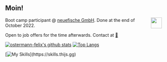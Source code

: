 ## Moin! 
<a href="https://twitter.com/thebearfelix">
  <img align="right" width="35px" src="https://raw.githubusercontent.com/peterthehan/peterthehan/master/assets/twitter.svg" />
</a>

Boot camp participant @ [neuefische GmbH](https://www.neuefische.de/). Done at the end of October 2022.

Open to job offers for the time afterwards. Contact at [:e-mail:](mailto:ostermann-felix@web.de?subject=[GitHub]%20Source%20Han%20Sans)

[![ostermann-felix's github stats](https://github-readme-stats.vercel.app/api?username=ostermann-felix&theme=codeSTACKr)](https://github.com/anuraghazra/github-readme-stats)
[![Top Langs](https://github-readme-stats.vercel.app/api/top-langs/?username=ostermann-felix&layout=compact&theme=codeSTACKr)](https://github.com/anuraghazra/github-readme-stats)


[![My Skills](https://skills.thijs.gg/icons?i=js,ts,react,mongodb,nodejs,html,css,figma,)](https://skills.thijs.gg)
